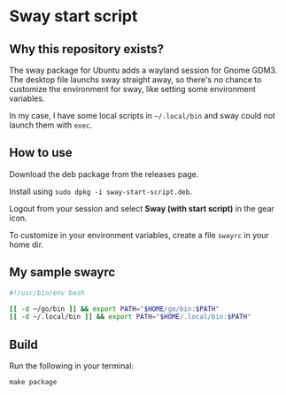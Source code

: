 # Sway start script
## Why this repository exists?
The sway package for Ubuntu adds a wayland session for Gnome GDM3. The desktop file launchs sway straight away, so there's no chance to customize the environment for sway, like setting some environment variables.

In my case, I have some local scripts in `~/.local/bin` and sway could not launch them with `exec`.

## How to use
Download the deb package from the releases page.

Install using `sudo dpkg -i sway-start-script.deb`.

Logout from your session and select **Sway (with start script)** in the gear icon.

To customize in your environment variables, create a file `swayrc` in your home dir.

## My sample swayrc

```bash
#!/usr/bin/env bash

[[ -d ~/go/bin ]] && export PATH="$HOME/go/bin:$PATH"
[[ -d ~/.local/bin ]] && export PATH="$HOME/.local/bin:$PATH"
```

## Build
Run the following in your terminal:

```shell
make package
```
